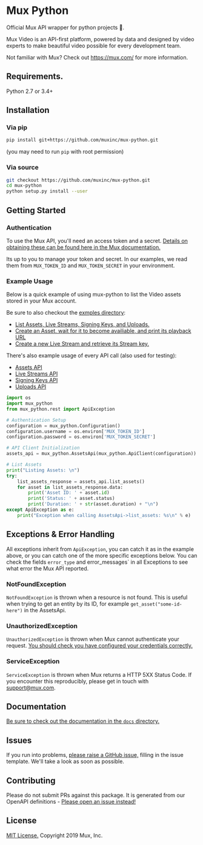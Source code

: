 # Mux Python
Official Mux API wrapper for python projects 🐍.

Mux Video is an API-first platform, powered by data and designed by video experts to make beautiful video possible for every development team.

Not familiar with Mux? Check out https://mux.com/ for more information.

## Requirements.

Python 2.7 or 3.4+

## Installation

### Via pip

```sh
pip install git+https://github.com/muxinc/mux-python.git
```
(you may need to run `pip` with root permission)

### Via source
```sh
git checkout https://github.com/muxinc/mux-python.git
cd mux-python
python setup.py install --user
```

## Getting Started

### Authentication
To use the Mux API, you'll need an access token and a secret. [Details on obtaining these can be found here in the Mux documentation.](https://docs.mux.com/docs#section-1-get-an-api-access-token)

Its up to you to manage your token and secret. In our examples, we read them from `MUX_TOKEN_ID` and `MUX_TOKEN_SECRET` in your environment.

### Example Usage
Below is a quick example of using mux-python to list the Video assets stored in your Mux account.

Be sure to also checkout the [exmples directory](examples/):
* [List Assets, Live Streams, Signing Keys, and Uploads.](examples/list-everything.py)
* [Create an Asset, wait for it to become availiable, and print its playback URL](examples/ingest.py)
* [Create a new Live Stream and retrieve its Stream key.](examples/create-live-stream.py)

There's also example usage of every API call (also used for testing):
* [Assets API](examples/exercise-assets.py)
* [Live Streams API](examples/exercise-live-streams.py)
* [Signing Keys API](examples/exercise-signing-keys.py)
* [Uploads API](examples/exercise-uploads.py)

```python
import os
import mux_python
from mux_python.rest import ApiException

# Authentication Setup
configuration = mux_python.Configuration()
configuration.username = os.environ['MUX_TOKEN_ID']
configuration.password = os.environ['MUX_TOKEN_SECRET']

# API Client Initialization
assets_api = mux_python.AssetsApi(mux_python.ApiClient(configuration))

# List Assets
print("Listing Assets: \n")
try:
    list_assets_response = assets_api.list_assets()
    for asset in list_assets_response.data:
        print('Asset ID: ' + asset.id)
        print('Status: ' + asset.status)
        print('Duration: ' + str(asset.duration) + "\n")
except ApiException as e:
    print("Exception when calling AssetsApi->list_assets: %s\n" % e)
```

## Exceptions & Error Handling

All exceptions inherit from `ApiException`, you can catch it as in the example above, or you can catch one of the more specific exceptions below. You can check the fields `error_type` and error_messages` in all Exceptions to see what error the Mux API reported.

### NotFoundException

`NotFoundException` is thrown when a resource is not found. This is useful when trying to get an entity by its ID, for example `get_asset("some-id-here")` in the AssetsApi.

### UnauthorizedException

`UnauthorizedException` is thrown when Mux cannot authenticate your request. [You should check you have configured your credentials correctly.](#authentication)

### ServiceException

`ServiceException` is thrown when Mux returns a HTTP 5XX Status Code. If you encounter this reproducibly, please get in touch with [support@mux.com](mailto:support@mux.com).

## Documentation

[Be sure to check out the documentation in the `docs` directory.](docs/)

## Issues
If you run into problems, [please raise a GitHub issue,](https://github.com/muxinc/mux-python/issues) filling in the issue template. We'll take a look as soon as possible.

## Contributing
Please do not submit PRs against this package. It is generated from our OpenAPI definitions - [Please open an issue instead!](https://github.com/muxinc/mux-python/issues)

## License
[MIT License.](LICENSE) Copyright 2019 Mux, Inc.
